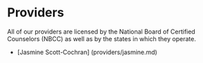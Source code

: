# Providers

All of our providers are licensed by the National Board of Certified Counselors (NBCC) as well as by the states in which they operate.

- [Jasmine Scott-Cochran] (providers/jasmine.md)
